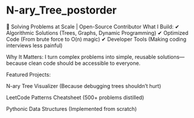 # N-ary_Tree_postorder

🚀 Solving Problems at Scale | Open-Source Contributor
What I Build:
✔ Algorithmic Solutions (Trees, Graphs, Dynamic Programming)
✔ Optimized Code (From brute force to O(n) magic)
✔ Developer Tools (Making coding interviews less painful)

Why It Matters:
I turn complex problems into simple, reusable solutions—because clean code should be accessible to everyone.

Featured Projects:

N-ary Tree Visualizer (Because debugging trees shouldn’t hurt)

LeetCode Patterns Cheatsheet (500+ problems distilled)

Pythonic Data Structures (Implemented from scratch)

